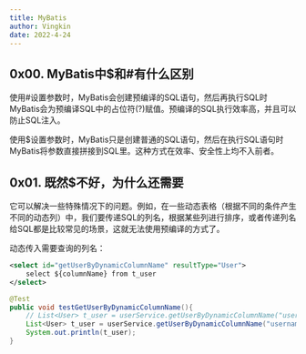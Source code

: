 ```yaml
---
title: MyBatis
author: Vingkin
date: 2022-4-24
---
```


## 0x00. MyBatis中\$和\#有什么区别

使用\#设置参数时，MyBatis会创建预编译的SQL语句，然后再执行SQL时MyBatis会为预编译SQL中的占位符(?)赋值。预编译的SQL执行效率高，并且可以防止SQL注入。

使用\$设置参数时，MyBatis只是创建普通的SQL语句，然后在执行SQL语句时MyBatis将参数直接拼接到SQL里。这种方式在效率、安全性上均不入前者。

## 0x01. 既然\$不好，为什么还需要

它可以解决一些特殊情况下的问题。例如，在一些动态表格（根据不同的条件产生不同的动态列）中，我们要传递SQL的列名，根据某些列进行排序，或者传递列名给SQL都是比较常见的场景，这就无法使用预编译的方式了。

动态传入需要查询的列名：

```xml
<select id="getUserByDynamicColumnName" resultType="User">
    select ${columnName} from t_user
</select>
```

```java
@Test
public void testGetUserByDynamicColumnName(){
    // List<User> t_user = userService.getUserByDynamicColumnName("username");
    List<User> t_user = userService.getUserByDynamicColumnName("username, password");
    System.out.println(t_user);
}
```





